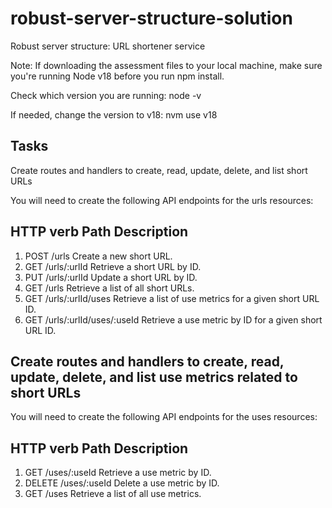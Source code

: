 # robust-server-structure-solution
 Robust server structure: URL shortener service
 
 Note: If downloading the assessment files to your local machine, make sure you're running Node v18 before you run npm install.

 Check which version you are running: node -v
 
 If needed, change the version to v18: nvm use v18

## Tasks
Create routes and handlers to create, read, update, delete, and list short URLs

You will need to create the following API endpoints for the urls resources:

## HTTP verb	Path	Description
1. POST	/urls	Create a new short URL.
1. GET	/urls/:urlId	Retrieve a short URL by ID.
1. PUT	/urls/:urlId	Update a short URL by ID.
1. GET	/urls	Retrieve a list of all short URLs.
1. GET	/urls/:urlId/uses	Retrieve a list of use metrics for a given short URL ID.
1. GET	/urls/:urlId/uses/:useId	Retrieve a use metric by ID for a given short URL ID.

## Create routes and handlers to create, read, update, delete, and list use metrics related to short URLs

You will need to create the following API endpoints for the uses resources:

## HTTP verb	Path	Description
1. GET	/uses/:useId	Retrieve a use metric by ID.
1. DELETE	/uses/:useId	Delete a use metric by ID.
1. GET	/uses	Retrieve a list of all use metrics.
